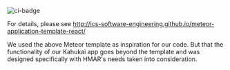 ![ci-badge](https://github.com/ics-software-engineering/meteor-application-template-react/workflows/ci-meteor-application-template-react/badge.svg)

For details, please see http://ics-software-engineering.github.io/meteor-application-template-react/

We used the above Meteor template as inspiration for our code. But that the functionality of our Kahukai app goes beyond the template and was designed specifically with HMAR's needs taken into consideration.